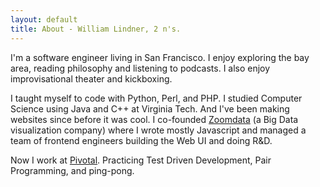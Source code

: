 ```yaml
---
layout: default
title: About - William Lindner, 2 n's.
---
```


I'm a software engineer living in San Francisco. I enjoy exploring the bay area, reading philosophy and listening to podcasts. I also enjoy improvisational theater and kickboxing.

I taught myself to code with Python, Perl, and PHP. I studied Computer Science using Java and C++ at Virginia Tech. And I've been making websites since before it was cool. I co-founded [Zoomdata](http://zoomdata.com) (a Big Data visualization company) where I wrote mostly Javascript and managed a team of frontend engineers building the Web UI and doing R&D.

Now I work at [Pivotal](http://pivotal.io/). Practicing Test Driven Development, Pair Programming, and ping-pong.
